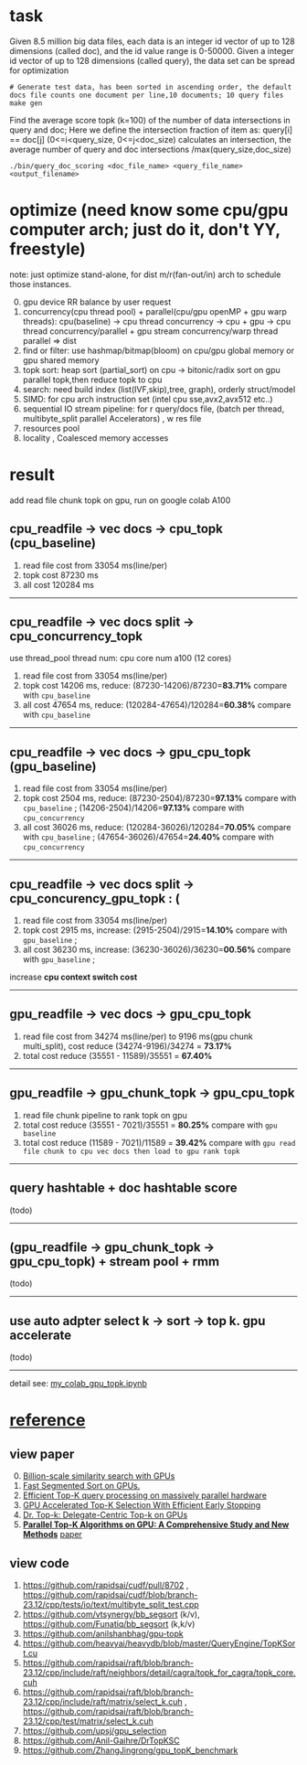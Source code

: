 # task
Given 8.5 million big data files, each data is an integer id vector of up to 128 dimensions (called doc), and the id value range is 0-50000. 
Given a integer id vector of up to 128 dimensions (called query), the data set can be spread for optimization

```shell
# Generate test data, has been sorted in ascending order, the default docs file counts one document per line,10 documents; 10 query files
make gen
```
Find the average score topk (k=100) of the number of data intersections in query and doc; Here we define the intersection fraction of item as:
query[i] == doc[j] (0<=i<query_size, 0<=j<doc_size) calculates an intersection, the average number of query and doc intersections /max(query_size,doc_size)

``` shell
./bin/query_doc_scoring <doc_file_name> <query_file_name> <output_filename>
```

# optimize (need know some cpu/gpu computer arch; just do it, don't YY, freestyle)
note: just optimize stand-alone, for dist m/r(fan-out/in) arch to schedule those instances.

0. gpu device RR balance by user request
1. concurrency(cpu thread pool) + parallel(cpu/gpu openMP + gpu warp threads): cpu(baseline) -> cpu thread concurrency -> cpu + gpu -> cpu thread concurrency/parallel + gpu stream concurrency/warp thread parallel => dist
2. find or filter: use hashmap/bitmap(bloom) on cpu/gpu global memory or gpu shared memory
3. topk sort: heap sort (partial_sort) on cpu -> bitonic/radix sort on gpu parallel topk,then reduce topk to cpu
4. search: need build index (list(IVF,skip),tree, graph), orderly struct/model
5. SIMD: for cpu arch instruction set (intel cpu sse,avx2,avx512 etc..)
6. sequential IO stream pipeline: for r query/docs file, (batch per thread, multibyte_split parallel Accelerators) , w res file
7. resources pool
8. locality , Coalesced memory accesses

# result
add read file chunk topk on gpu, run on google colab A100

## cpu_readfile -> vec docs -> cpu_topk (cpu_baseline)

1. read file cost from 33054 ms(line/per) 
2. topk cost 87230 ms 
3. all cost 120284 ms 

---

## cpu_readfile -> vec docs split -> cpu_concurrency_topk 
use thread_pool thread num: cpu core num a100 (12 cores)

1. read file cost from 33054 ms(line/per) 
2. topk cost 14206 ms, reduce: (87230-14206)/87230=**83.71%** compare with `cpu_baseline`  
3. all cost 47654 ms, reduce: (120284-47654)/120284=**60.38%** compare with `cpu_baseline`  

---

## cpu_readfile -> vec docs -> gpu_cpu_topk (gpu_baseline)

1. read file cost from 33054 ms(line/per) 
2. topk cost 2504 ms, reduce: (87230-2504)/87230=**97.13%** compare with `cpu_baseline`  ;  (14206-2504)/14206=**97.13%** compare with `cpu_concurrency`  
3. all cost 36026 ms, reduce: (120284-36026)/120284=**70.05%** compare with `cpu_baseline`  ; (47654-36026)/47654=**24.40%** compare with `cpu_concurrency`  

---

## cpu_readfile -> vec docs split -> cpu_concurency_gpu_topk  : (

1. read file cost from 33054 ms(line/per) 
2. topk cost 2915 ms, increase: (2915-2504)/2915=**14.10%** compare with `gpu_baseline` ;
3. all cost 36230 ms, increase: (36230-36026)/36230=**00.56%** compare with `gpu_baseline` ; 

increase **cpu context switch cost** 

---


## gpu_readfile -> vec docs -> gpu_cpu_topk

1. read file cost from 34274 ms(line/per) to 9196 ms(gpu chunk multi_split), cost reduce (34274-9196)/34274 = **73.17%**
2. total cost reduce (35551 - 11589)/35551 = **67.40%**

---

## gpu_readfile -> gpu_chunk_topk -> gpu_cpu_topk

1. read file chunk pipeline to rank topk on gpu
2. total cost reduce (35551 - 7021)/35551 = **80.25%** compare with `gpu baseline`
3. total cost reduce (11589 - 7021)/11589 = **39.42%** compare with `gpu read file chunk to cpu vec docs then load to gpu rank topk`

---

##  query hashtable + doc hashtable score
(todo)

---

## (gpu_readfile -> gpu_chunk_topk -> gpu_cpu_topk) + stream pool + rmm 
(todo)

---

## use auto adpter select k -> sort -> top k. gpu accelerate
 (todo)

---

detail see: [my_colab_gpu_topk.ipynb](https://github.com/weedge/doraemon-nb/blob/main/my_colab_gpu_topk.ipynb)


# [reference](./docs/reference.md)
## view paper
0. [Billion-scale similarity search with GPUs](https://arxiv.org/pdf/1702.08734.pdf)
1. [Fast Segmented Sort on GPUs.](https://raw.github.com/weedge/learn/main/gpu/Fast%20Segmented%20Sort%20on%20GPUs.pdf)
2. [Efficient Top-K query processing on massively parallel hardware](https://raw.githubusercontent.com/weedge/learn/main/gpu/Efficient%20Top-K%20Query%20Processing%20on%20Massively%20Parallel%20Hardware.pdf)
3. [GPU Accelerated Top-K Selection With Efficient Early Stopping](https://arxiv.org/pdf/1702.08734.pdf)
4. [Dr. Top-k: Delegate-Centric Top-k on GPUs](https://github.com/weedge/learn/blob/main/gpu/Dr.%20Top-k-%20Delegate-Centric%20Top-k%20on%20GPUs.pdf)
5. [**Parallel Top-K Algorithms on GPU: A Comprehensive Study and New Methods**](https://sc23.supercomputing.org/presentation/?id=pap294&sess=sess156) [paper](https://dl.acm.org/doi/pdf/10.1145/3581784.3607062)

## view code
1. https://github.com/rapidsai/cudf/pull/8702 , https://github.com/rapidsai/cudf/blob/branch-23.12/cpp/tests/io/text/multibyte_split_test.cpp
2. https://github.com/vtsynergy/bb_segsort (k/v), https://github.com/Funatiq/bb_segsort (k,k/v)
3. https://github.com/anilshanbhag/gpu-topk
4. https://github.com/heavyai/heavydb/blob/master/QueryEngine/TopKSort.cu
5. https://github.com/rapidsai/raft/blob/branch-23.12/cpp/include/raft/neighbors/detail/cagra/topk_for_cagra/topk_core.cuh
6. https://github.com/rapidsai/raft/blob/branch-23.12/cpp/include/raft/matrix/select_k.cuh , https://github.com/rapidsai/raft/blob/branch-23.12/cpp/test/matrix/select_k.cuh
7. https://github.com/upsj/gpu_selection
8. https://github.com/Anil-Gaihre/DrTopKSC
9. https://github.com/ZhangJingrong/gpu_topK_benchmark
